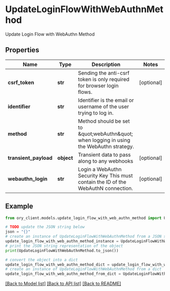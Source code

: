 # UpdateLoginFlowWithWebAuthnMethod

Update Login Flow with WebAuthn Method

## Properties

Name | Type | Description | Notes
------------ | ------------- | ------------- | -------------
**csrf_token** | **str** | Sending the anti-csrf token is only required for browser login flows. | [optional] 
**identifier** | **str** | Identifier is the email or username of the user trying to log in. | 
**method** | **str** | Method should be set to \&quot;webAuthn\&quot; when logging in using the WebAuthn strategy. | 
**transient_payload** | **object** | Transient data to pass along to any webhooks | [optional] 
**webauthn_login** | **str** | Login a WebAuthn Security Key  This must contain the ID of the WebAuthN connection. | [optional] 

## Example

```python
from ory_client.models.update_login_flow_with_web_authn_method import UpdateLoginFlowWithWebAuthnMethod

# TODO update the JSON string below
json = "{}"
# create an instance of UpdateLoginFlowWithWebAuthnMethod from a JSON string
update_login_flow_with_web_authn_method_instance = UpdateLoginFlowWithWebAuthnMethod.from_json(json)
# print the JSON string representation of the object
print(UpdateLoginFlowWithWebAuthnMethod.to_json())

# convert the object into a dict
update_login_flow_with_web_authn_method_dict = update_login_flow_with_web_authn_method_instance.to_dict()
# create an instance of UpdateLoginFlowWithWebAuthnMethod from a dict
update_login_flow_with_web_authn_method_from_dict = UpdateLoginFlowWithWebAuthnMethod.from_dict(update_login_flow_with_web_authn_method_dict)
```
[[Back to Model list]](../README.md#documentation-for-models) [[Back to API list]](../README.md#documentation-for-api-endpoints) [[Back to README]](../README.md)


